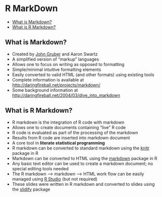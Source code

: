 R MarkDown
================

-   [What is Markdown?](#what-is-markdown)
-   [What is R Markdown?](#what-is-r-markdown)

## What is Markdown?

-   Created by [John Gruber](http://daringfireball.net) and Aaron Swartz
-   A simplified version of “markup” languages
-   Allows one to focus on writing as opposed to formatting
-   Simple/minimal intuitive formatting elements
-   Easily converted to valid HTML (and other formats) using existing
    tools
-   Complete information is available at
    <http://daringfireball.net/projects/markdown/>
-   Some background information at
    <http://daringfireball.net/2004/03/dive_into_markdown>

## What is R Markdown?

-   R markdown is the integration of R code with markdown
-   Allows one to create documents containing “live” R code
-   R code is evaluated as part of the processing of the markdown
-   Results from R code are inserted into markdown document
-   A core tool in <b>literate statistical programming</b>
-   R markdown can be converted to standard markdown using the
    [knitr](http://yihui.name/knitr/) package in R
-   Markdown can be converted to HTML using the
    [markdown](https://github.com/rstudio/markdown) package in R
-   Any basic text editor can be used to create a markdown document; no
    special editing tools needed
-   The R markdown –&gt; markdown –&gt; HTML work flow can be easily
    managed using [R Studio](http://rstudio.org) (but not required)
-   These slides were written in R markdown and converted to slides
    using the [slidify](http://slidify.org) package
